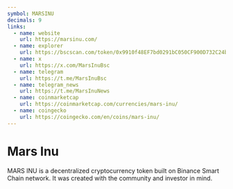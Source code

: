 ```yaml
---
symbol: MARSINU
decimals: 9
links:
  - name: website
    url: https://marsinu.com/
  - name: explorer
    url: https://bscscan.com/token/0x9910f48EF7bd0291bC050CF900D732C24b39Ec31
  - name: x
    url: https://x.com/MarsInuBsc
  - name: telegram
    url: https://t.me/MarsInuBsc
  - name: telegram_news
    url: https://t.me/MarsInuNews
  - name: coinmarketcap
    url: https://coinmarketcap.com/currencies/mars-inu/
  - name: coingecko
    url: https://coingecko.com/en/coins/mars-inu/
---
```


# Mars Inu

MARS INU is a decentralized cryptocurrency token built on Binance Smart Chain network. It was created with the community and investor in mind.
